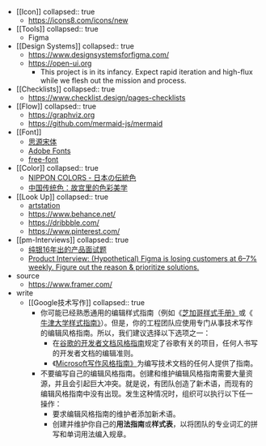 - [[Icon]]
  collapsed:: true
	- https://icons8.com/icons/new
- [[Tools]]
  collapsed:: true
	- Figma
- [[Design Systems]]
  collapsed:: true
	- https://www.designsystemsforfigma.com/
	- https://open-ui.org
		- This project is in its infancy. Expect rapid iteration and high-flux while we flesh out the mission and process.
- [[Checklists]]
  collapsed:: true
	- https://www.checklist.design/pages-checklists
- [[Flow]]
  collapsed:: true
	- https://graphviz.org
	- https://github.com/mermaid-js/mermaid
- [[Font]]
	- [思源宋体](https://source.typekit.com/source-han-serif/cn/)
	- [Adobe Fonts](https://fonts.adobe.com/)
	- [free-font](https://github.com/wordshub/free-font)
- [[Color]]
  collapsed:: true
	- [NIPPON COLORS - 日本の伝統色](https://nipponcolors.com)
	- [中国传统色：故宫里的色彩美学](https://www.figma.com/file/x9kLqgsXH0i1DnHMtWvX9D/%E4%B8%AD%E5%9B%BD%E4%BC%A0%E7%BB%9F%E8%89%B2%EF%BC%9A%E6%95%85%E5%AE%AB%E9%87%8C%E7%9A%84%E8%89%B2%E5%BD%A9%E7%BE%8E%E5%AD%A6-(Community)?node-id=0%3A1)
- [[Look Up]]
  collapsed:: true
	- [artstation](https://www.artstation.com/?sort_by=community)
	- https://www.behance.net/
	- https://dribbble.com/
	- https://www.pinterest.com/
- [[pm-Interviews]]
  collapsed:: true
	- [纯银16年出的产品面试题](https://coffee.pmcaff.com/article/487940211717248/pmcaff?utm_source=forum)
	- [Product Interview: (Hypothetical) Figma is losing customers at 6–7% weekly. Figure out the reason & prioritize solutions.](https://bootcamp.uxdesign.cc/product-interview-rca-solution-design-question-figma-is-losing-customers-at-6-7-weekly-a9c1eb11a236)
- source
	- https://www.framer.com/
- write
	- [[Google技术写作]]
	  collapsed:: true
		- 你可能已经熟悉通用的编辑样式指南（例如《[芝加哥样式手册》](https://www.chicagomanualofstyle.org/home.html)或《 [牛津大学样式指南》](https://www.ox.ac.uk/sites/files/oxford/media_wysiwyg/University%20of%20Oxford%20Style%20Guide.pdf)）。但是，你的工程团队应使用专门从事技术写作的编辑风格指南。所以，我们建议选择以下选项之一：
			- 在[谷歌的开发者文档风格指南](https://developers.google.com/style)规定了谷歌有关的项目，任何人书写的开发者文档的编辑准则。
			- 《[Microsoft写作风格指南》](https://docs.microsoft.com/en-us/style-guide/welcome/)为编写技术文档的任何人提供了指南。
		- 不要编写自己的编辑风格指南。创建和维护编辑风格指南需要大量资源，并且会引起巨大冲突。就是说，有团队创造了新术语，而现有的编辑风格指南中没有出现。发生这种情况时，组织可以执行以下任一操作：
			- 要求编辑风格指南的维护者添加新术语。
			- 创建并维护你自己的**用法指南**或**样式表**，以将团队的专业词汇的拼写和单词用法编入规章。